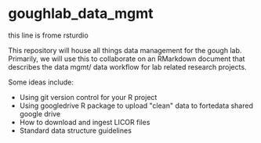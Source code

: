 # goughlab_data_mgmt

this line is frome rsturdio 

This repository will house all things data management for the gough lab. 
Primarily, we will use this to collaborate on an RMarkdown document that describes the data mgmt/ data workflow for lab related research projects. 

Some ideas include:
+ Using git version control for your R project
+ Using googledrive R package to upload "clean" data to fortedata shared google drive 
+ How to download and ingest LICOR files 
+ Standard data structure guidelines 
